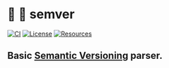 # :crab: :1234: **semver**

[![CI][ci-shield]][ci-url]
[![License][license-shield]][license-url]
[![Resources][resources-shield]][resources-url]

## Basic [Semantic Versioning](https://semver.org/) parser.

<!-- MARKDOWN LINKS -->

[ci-shield]: https://img.shields.io/github/actions/workflow/status/tensorush/semver/ci.yml?branch=master&style=for-the-badge&logo=github&label=CI&labelColor=black
[ci-url]: https://github.com/tensorush/semver/blob/master/.github/workflows/ci.yml
[license-shield]: https://img.shields.io/github/license/tensorush/semver.svg?style=for-the-badge&labelColor=black
[license-url]: https://github.com/tensorush/semver/blob/master/LICENSE.md
[resources-shield]: https://img.shields.io/badge/click-7C5642?style=for-the-badge&logo=rust&logoColor=7C5642&label=resources&labelColor=black
[resources-url]: https://github.com/tensorush/Awesome-Languages-Learning#crab-rust
